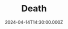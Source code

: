 ---
video:
  type: vimeo
  id: 934574875
speaker:
  permalink: kelvin-nygren
  name: Kelvin Nygren
title: 2. Death
image: https://i.imgur.com/j129XXd.png
date: 2024-04-14T14:30:00.000Z
series: "life-after-life"
---